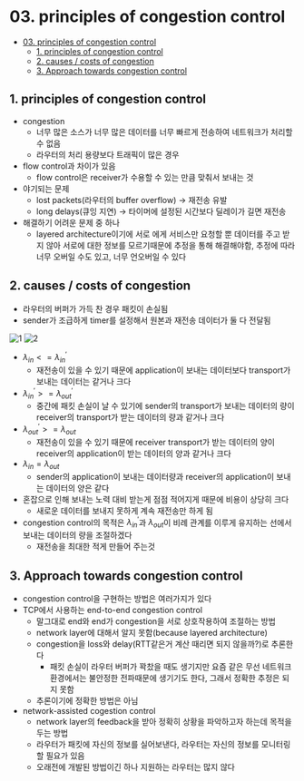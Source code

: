 # 03. principles of congestion control

<!--ts-->

- [03. principles of congestion control](#03-principles-of-congestion-control)
  - [1. principles of congestion control](#1-principles-of-congestion-control)
  - [2. causes / costs of congestion](#2-causes--costs-of-congestion)
  - [3. Approach towards congestion control](#3-approach-towards-congestion-control)

<!-- Created by https://github.com/ekalinin/github-markdown-toc -->
<!-- Added by: sungminyou, at: 2022년 7월 19일 화요일 15시 18분 13초 KST -->

<!--te-->

## 1. principles of congestion control

- congestion
  - 너무 많은 소스가 너무 많은 데이터를 너무 빠르게 전송하여 네트워크가 처리할 수 없음
  - 라우터의 처리 용량보다 트래픽이 많은 경우
- flow control과 차이가 있음
  - flow control은 receiver가 수용할 수 있는 만큼 맞춰서 보내는 것
- 야기되는 문제
  - lost packets(라우터의 buffer overflow) → 재전송 유발
  - long delays(큐잉 지연) → 타이머에 설정된 시간보다 딜레이가 길면 재전송
- 해결하기 어려운 문제 중 하나
  - layered architecture이기에 서로 에게 서비스만 요청할 뿐 데이터를 주고 받지 않아 서로에 대한 정보를 모르기때문에 추정을 통해 해결해야함, 추정에 따라 너무 오버일 수도 있고, 너무 언오버일 수 있다

## 2. causes / costs of congestion

- 라우터의 버퍼가 가득 찬 경우 패킷이 손실됨
- sender가 조급하게 timer를 설정해서 원본과 재전송 데이터가 둘 다 전달됨

![1](https://user-images.githubusercontent.com/48282185/179679016-8b834b20-1844-4fb6-9ecd-a58f70db14a5.png)
![2](https://user-images.githubusercontent.com/48282185/179679000-325dc2b8-13f2-4647-8216-5ae3ada520a1.png)

- $\lambda_{in} <= \lambda^{'}_{in}$
  - 재전송이 있을 수 있기 때문에 application이 보내는 데이터보다 transport가 보내는 데이터는 같거나 크다
- $\lambda^{'}_{in} >= \lambda^{'}_{out}$
  - 중간에 패킷 손실이 날 수 있기에 sender의 transport가 보내는 데이터의 량이 receiver의 transport가 받는 데이터의 량과 같거나 크다
- $\lambda^{'}_{out} >= \lambda_{out}$
  - 재전송이 있을 수 있기 때문에 receiver transport가 받는 데이터의 양이 receiver의 application이 받는 데이터의 양과 같거나 크다
- $\lambda_{in} = \lambda_{out}$
  - sender의 application이 보내는 데이터량과 receiver의 application이 보내는 데이터의 양은 같다
- 혼잡으로 인해 보내는 노력 대비 받는게 점점 적어지게 때문에 비용이 상당히 크다
  - 새로운 데이터를 보내지 못하게 계속 재전송만 하게 됨
- congestion control의 목적은 $\lambda^{'}_{in}$과 $\lambda_{out}$이 비례 관계를 이루게 유지하는 선에서 보내는 데이터의 량을 조절하겠다
  - 재전송을 최대한 적게 만들어 주는것

## 3. Approach towards congestion control

- congestion control을 구현하는 방법은 여러가지가 있다
- TCP에서 사용하는 end-to-end congestion control
  - 말그대로 end와 end가 congestion을 서로 상호작용하여 조절하는 방법
  - network layer에 대해서 알지 못함(because layered architecture)
  - congestion을 loss와 delay(RTT같은거 계산 때리면 되지 않을까?)로 추론한다
    - 패킷 손실이 라우터 버퍼가 꽉찼을 때도 생기지만 요즘 같은 무선 네트워크 환경에서는 불안정한 전파때문에 생기기도 한다, 그래서 정확한 추정은 되지 못함
  - 추론이기에 정확한 방법은 아님
- network-assisted cogestion control
  - network layer의 feedback을 받아 정확히 상황을 파악하고자 하는데 목적을 두는 방법
  - 라우터가 패킷에 자신의 정보를 실어보낸다, 라우터는 자신의 정보를 모니터링할 필요가 있음
  - 오래전에 개발된 방법이긴 하나 지원하는 라우터는 많지 않다
